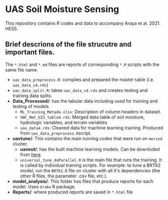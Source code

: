 # UAS Soil Moisture Sensing

This repository contains *R* codes and data to accompany Araya et al. 2021. HESS.

## Brief descrions of the file strucutre and important files. 
The `*.html` and `*.md` files are reports of corresponding `*.R` scripts with the same file name.

- `uav_data_preprocess.R`:  compiles and prepared the master table (i.e. `uav_data_v4.rds`)
- `uav_data_split.R`:  takes `uav_data_v4.rds` and creates testing and training data splits.
- **Data_Processed/**: has the tabular data including used for training and testing of models
  - `ML_Training_Metada.xlsx`: Description of column headers in dataset. 
  - `VWC_Met_GIS_table4.rds`: Merged data table of soil moisture, hydrologic variables, and terrain variables 
  - `uav_data4.rds`: Cleaned data for machine learning training. Produced from `uav_data_preprocess.R`script.
- **uavtune/**: This contains the main tunning codes that were run on `merced` cluster.
  - **uavout/**: has the built machine learning models. Can be downloded from [here](https://tinyurl.com/h4jbmjnp).
  - `universal_tune_doParallel.R` is the main file that runs the training. It is called  by individual training scripts. For example: to tune a BRT62 model, run the `BRT62.R` file on cluster with all it's dependencies (the other R files, the parameter .csv file, etc.).
- **model_analysis/**: This folder has files that produce reports for each model. Uses `drake` R package.
- **Reports/**: where produced reports are saved in `*.html` file

